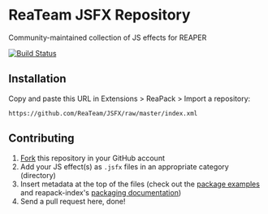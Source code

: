 # ReaTeam JSFX Repository

Community-maintained collection of JS effects for REAPER

[![Build Status](https://travis-ci.org/ReaTeam/JSFX.svg?branch=master)](https://travis-ci.org/ReaTeam/JSFX)

## Installation

Copy and paste this URL in Extensions > ReaPack > Import a repository:

```
https://github.com/ReaTeam/JSFX/raw/master/index.xml
```

## Contributing

1. [Fork](https://github.com/ReaTeam/JSFX/fork) this repository in your GitHub account
2. Add your JS effect(s) as `.jsfx` files in an appropriate category (directory)
3. Insert metadata at the top of the files (check out the
[package examples](https://github.com/cfillion/reapack-index/wiki/Examples) and
reapack-index's [packaging documentation](https://github.com/cfillion/reapack-index/wiki/Packaging-Documentation))
3. Send a pull request here, done!
